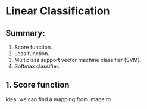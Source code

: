 # Linear Classification
## Summary:
1. Score function.
2. Loss function.
3. Multiclass support vector machine classifier (SVM).
4. Softmax classifier.

## 1. Score function
Idea: we can find a mapping from image to 
